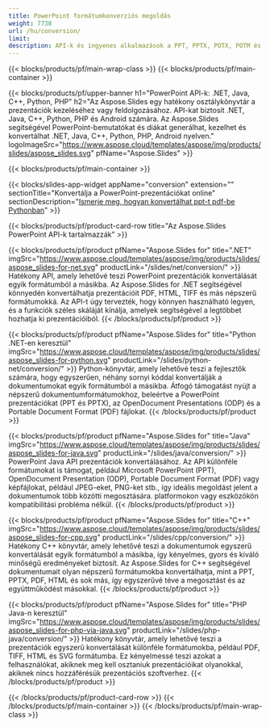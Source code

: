 ```yaml
---
title: PowerPoint formátumkonverziós megoldás
weight: 7730
url: /hu/conversion/
limit: 
description: API-k és ingyenes alkalmazások a PPT, PPTX, POTX, POTM és ODP fájlformátumok konvertálásához
---
```


{{< blocks/products/pf/main-wrap-class >}}
{{< blocks/products/pf/main-container >}}

{{< blocks/products/pf/upper-banner h1="PowerPoint API-k: .NET, Java, C++, Python, PHP" h2="Az Aspose.Slides egy hatékony osztálykönyvtár a prezentációk kezeléséhez vagy feldolgozásához. API-kat biztosít .NET, Java, C++, Python, PHP és Android számára. Az Aspose.Slides segítségével PowerPoint-bemutatókat és diákat generálhat, kezelhet és konvertálhat .NET, Java, C++, Python, PHP, Android nyelven." logoImageSrc="https://www.aspose.cloud/templates/aspose/img/products/slides/aspose_slides.svg" pfName="Aspose.Slides" >}}


{{< blocks/products/pf/main-container >}}

{{< blocks/slides-app-widget 
    appName="conversion"
    extension=""
    sectionTitle="Konvertálja a PowerPoint-prezentációkat online" 
    sectionDescription="[Ismerje meg, hogyan konvertálhat ppt-t pdf-be Pythonban](https://products.aspose.com/slides/hu/python-net/conversion/ppt-to-pdf/)" >}}

{{< blocks/products/pf/product-card-row title="Az Aspose.Slides PowerPoint API-k tartalmazzák" >}}

{{< blocks/products/pf/product pfName="Aspose.Slides for" title=".NET" imgSrc="https://www.aspose.cloud/templates/aspose/img/products/slides/aspose_slides-for-net.svg" productLink="/slides/net/conversion/" >}}
Hatékony API, amely lehetővé teszi PowerPoint prezentációk konvertálását egyik formátumból a másikba. Az Aspose.Slides for .NET segítségével könnyedén konvertálhatja prezentációit PDF, HTML, TIFF és más népszerű formátumokká. Az API-t úgy tervezték, hogy könnyen használható legyen, és a funkciók széles skáláját kínálja, amelyek segítségével a legtöbbet hozhatja ki prezentációiból.
{{< /blocks/products/pf/product >}}

{{< blocks/products/pf/product pfName="Aspose.Slides for" title="Python .NET-en keresztül" imgSrc="https://www.aspose.cloud/templates/aspose/img/products/slides/aspose_slides-for-python.svg" productLink="/slides/python-net/conversion/" >}}
Python-könyvtár, amely lehetővé teszi a fejlesztők számára, hogy egyszerűen, néhány sornyi kóddal konvertálják a dokumentumokat egyik formátumból a másikba. Átfogó támogatást nyújt a népszerű dokumentumformátumokhoz, beleértve a PowerPoint prezentációkat (PPT és PPTX), az OpenDocument Presentations (ODP) és a Portable Document Format (PDF) fájlokat.
{{< /blocks/products/pf/product >}}

{{< blocks/products/pf/product pfName="Aspose.Slides for" title="Java" imgSrc="https://www.aspose.cloud/templates/aspose/img/products/slides/aspose_slides-for-java.svg" productLink="/slides/java/conversion/" >}}
PowerPoint Java API prezentációk konvertálásához. Az API különféle formátumokat is támogat, például Microsoft PowerPoint (PPT), OpenDocument Presentation (ODP), Portable Document Format (PDF) vagy képfájlokat, például JPEG-eket, PNG-ket stb., így ideális megoldást jelent a dokumentumok több közötti megosztására. platformokon vagy eszközökön kompatibilitási probléma nélkül.
{{< /blocks/products/pf/product >}}

{{< blocks/products/pf/product pfName="Aspose.Slides for" title="C++" imgSrc="https://www.aspose.cloud/templates/aspose/img/products/slides/aspose_slides-for-cpp.svg" productLink="/slides/cpp/conversion/" >}}
Hatékony C++ könyvtár, amely lehetővé teszi a dokumentumok egyszerű konvertálását egyik formátumból a másikba, így kényelmes, gyors és kiváló minőségű eredményeket biztosít. Az Aspose.Slides for C++ segítségével dokumentumait olyan népszerű formátumokba konvertálhatja, mint a PPT, PPTX, PDF, HTML és sok más, így egyszerűvé téve a megosztást és az együttműködést másokkal.
{{< /blocks/products/pf/product >}}

{{< blocks/products/pf/product pfName="Aspose.Slides for" title="PHP Java-n keresztül" imgSrc="https://www.aspose.cloud/templates/aspose/img/products/slides/aspose_slides-for-php-via-java.svg" productLink="/slides/php-java/conversion/" >}}
Hatékony könyvtár, amely lehetővé teszi a prezentációk egyszerű konvertálását különféle formátumokba, például PDF, TIFF, HTML és SVG formátumba. Ez kényelmessé teszi azokat a felhasználókat, akiknek meg kell osztaniuk prezentációikat olyanokkal, akiknek nincs hozzáférésük prezentációs szoftverhez.
{{< /blocks/products/pf/product >}}

{{< /blocks/products/pf/product-card-row >}}
{{< /blocks/products/pf/main-container >}}
{{< /blocks/products/pf/main-wrap-class >}}
